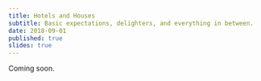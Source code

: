 ```yaml
---
title: Hotels and Houses
subtitle: Basic expectations, delighters, and everything in between.
date: 2018-09-01
published: true
slides: true
---
```


Coming soon.